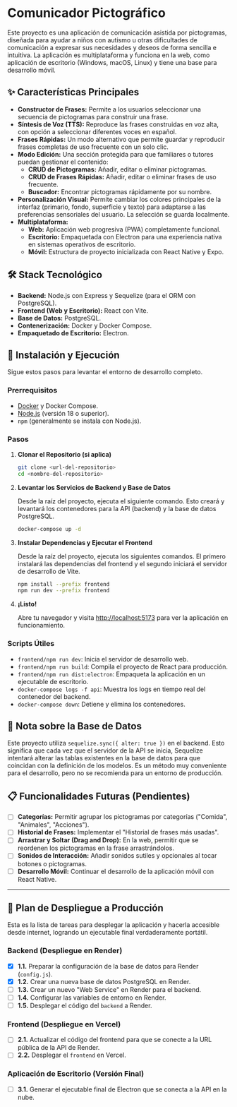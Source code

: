 # Comunicador Pictográfico

Este proyecto es una aplicación de comunicación asistida por pictogramas, diseñada para ayudar a niños con autismo u otras dificultades de comunicación a expresar sus necesidades y deseos de forma sencilla e intuitiva. La aplicación es multiplataforma y funciona en la web, como aplicación de escritorio (Windows, macOS, Linux) y tiene una base para desarrollo móvil.

## ✨ Características Principales

- **Constructor de Frases:** Permite a los usuarios seleccionar una secuencia de pictogramas para construir una frase.
- **Síntesis de Voz (TTS):** Reproduce las frases construidas en voz alta, con opción a seleccionar diferentes voces en español.
- **Frases Rápidas:** Un modo alternativo que permite guardar y reproducir frases completas de uso frecuente con un solo clic.
- **Modo Edición:** Una sección protegida para que familiares o tutores puedan gestionar el contenido:
  - **CRUD de Pictogramas:** Añadir, editar o eliminar pictogramas.
  - **CRUD de Frases Rápidas:** Añadir, editar o eliminar frases de uso frecuente.
  - **Buscador:** Encontrar pictogramas rápidamente por su nombre.
- **Personalización Visual:** Permite cambiar los colores principales de la interfaz (primario, fondo, superficie y texto) para adaptarse a las preferencias sensoriales del usuario. La selección se guarda localmente.
- **Multiplataforma:**
  - **Web:** Aplicación web progresiva (PWA) completamente funcional.
  - **Escritorio:** Empaquetada con Electron para una experiencia nativa en sistemas operativos de escritorio.
  - **Móvil:** Estructura de proyecto inicializada con React Native y Expo.

## 🛠️ Stack Tecnológico

- **Backend:** Node.js con Express y Sequelize (para el ORM con PostgreSQL).
- **Frontend (Web y Escritorio):** React con Vite.
- **Base de Datos:** PostgreSQL.
- **Contenerización:** Docker y Docker Compose.
- **Empaquetado de Escritorio:** Electron.

## 🚀 Instalación y Ejecución

Sigue estos pasos para levantar el entorno de desarrollo completo.

### Prerrequisitos

- [Docker](https://www.docker.com/products/docker-desktop/) y Docker Compose.
- [Node.js](https://nodejs.org/) (versión 18 o superior).
- `npm` (generalmente se instala con Node.js).

### Pasos

1.  **Clonar el Repositorio (si aplica)**
    ```bash
    git clone <url-del-repositorio>
    cd <nombre-del-repositorio>
    ```

2.  **Levantar los Servicios de Backend y Base de Datos**

    Desde la raíz del proyecto, ejecuta el siguiente comando. Esto creará y levantará los contenedores para la API (backend) y la base de datos PostgreSQL.

    ```bash
    docker-compose up -d
    ```

3.  **Instalar Dependencias y Ejecutar el Frontend**

    Desde la raíz del proyecto, ejecuta los siguientes comandos. El primero instalará las dependencias del frontend y el segundo iniciará el servidor de desarrollo de Vite.

    ```bash
    npm install --prefix frontend
    npm run dev --prefix frontend
    ```

4.  **¡Listo!**

    Abre tu navegador y visita [http://localhost:5173](http://localhost:5173) para ver la aplicación en funcionamiento.

### Scripts Útiles

-   `frontend/npm run dev`: Inicia el servidor de desarrollo web.
-   `frontend/npm run build`: Compila el proyecto de React para producción.
-   `frontend/npm run dist:electron`: Empaqueta la aplicación en un ejecutable de escritorio.
-   `docker-compose logs -f api`: Muestra los logs en tiempo real del contenedor del backend.
-   `docker-compose down`: Detiene y elimina los contenedores.

## 📝 Nota sobre la Base de Datos

Este proyecto utiliza `sequelize.sync({ alter: true })` en el backend. Esto significa que cada vez que el servidor de la API se inicia, Sequelize intentará alterar las tablas existentes en la base de datos para que coincidan con la definición de los modelos. Es un método muy conveniente para el desarrollo, pero no se recomienda para un entorno de producción.

## 📋 Funcionalidades Futuras (Pendientes)

-   [ ] **Categorías:** Permitir agrupar los pictogramas por categorías ("Comida", "Animales", "Acciones").
-   [ ] **Historial de Frases:** Implementar el "Historial de frases más usadas".
-   [ ] **Arrastrar y Soltar (Drag and Drop):** En la web, permitir que se reordenen los pictogramas en la frase arrastrándolos.
-   [ ] **Sonidos de Interacción:** Añadir sonidos sutiles y opcionales al tocar botones o pictogramas.
-   [ ] **Desarrollo Móvil:** Continuar el desarrollo de la aplicación móvil con React Native.

---

## 🚀 Plan de Despliegue a Producción

Esta es la lista de tareas para desplegar la aplicación y hacerla accesible desde internet, logrando un ejecutable final verdaderamente portátil.

### Backend (Despliegue en Render)
- [x] **1.1.** Preparar la configuración de la base de datos para Render (`config.js`).
- [x] **1.2.** Crear una nueva base de datos PostgreSQL en Render.
- [ ] **1.3.** Crear un nuevo "Web Service" en Render para el backend.
- [ ] **1.4.** Configurar las variables de entorno en Render.
- [ ] **1.5.** Desplegar el código del `backend` a Render.

### Frontend (Despliegue en Vercel)
- [ ] **2.1.** Actualizar el código del frontend para que se conecte a la URL pública de la API de Render.
- [ ] **2.2.** Desplegar el `frontend` en Vercel.

### Aplicación de Escritorio (Versión Final)
- [ ] **3.1.** Generar el ejecutable final de Electron que se conecta a la API en la nube.